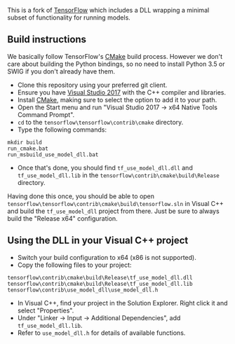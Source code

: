 This is a fork of [TensorFlow](README_original.md) which includes a DLL wrapping a minimal subset of functionality for running models.

## Build instructions

We basically follow TensorFlow's [CMake](tensorflow/contrib/cmake/) build process. However we don't care about building the Python bindings, so no need to install Python 3.5 or SWIG if you don't already have them.

* Clone this repository using your preferred git client.
* Ensure you have [Visual Studio 2017](https://www.visualstudio.com/) with the C++ compiler and libraries.
* Install [CMake](https://cmake.org/), making sure to select the option to add it to your path.
* Open the Start menu and run "Visual Studio 2017 -> x64 Native Tools Command Prompt".
* `cd` to the `tensorflow\tensorflow\contrib\cmake` directory.
* Type the following commands:
```
mkdir build
run_cmake.bat
run_msbuild_use_model_dll.bat
```
* Once that's done, you should find `tf_use_model_dll.dll` and `tf_use_model_dll.lib` in the `tensorflow\contrib\cmake\build\Release` directory.

Having done this once, you should be able to open `tensorflow\tensorflow\contrib\cmake\build\tensorflow.sln` in Visual C++ and build the `tf_use_model_dll` project from there. Just be sure to always build the "Release x64" configuration.

## Using the DLL in your Visual C++ project

* Switch your build configuration to x64 (x86 is not supported).
* Copy the following files to your project:
```
tensorflow\contrib\cmake\build\Release\tf_use_model_dll.dll
tensorflow\contrib\cmake\build\Release\tf_use_model_dll.lib
tensorflow\contrib\use_model_dll\use_model_dll.h
```
* In Visual C++, find your project in the Solution Explorer. Right click it and select "Properties".
* Under "Linker -> Input -> Additional Dependencies", add `tf_use_model_dll.lib`.
* Refer to `use_model_dll.h` for details of available functions.
